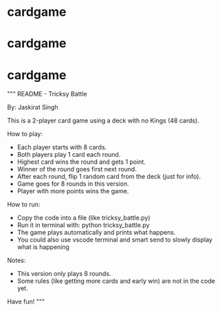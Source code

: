 # cardgame
# cardgame
# cardgame


"""
README - Tricksy Battle

By: Jaskirat Singh

This is a 2-player card game using a deck with no Kings (48 cards).

How to play:
- Each player starts with 8 cards.
- Both players play 1 card each round.
- Highest card wins the round and gets 1 point.
- Winner of the round goes first next round.
- After each round, flip 1 random card from the deck (just for info).
- Game goes for 8 rounds in this version.
- Player with more points wins the game.

How to run:
- Copy the code into a file (like tricksy_battle.py)
- Run it in terminal with: python tricksy_battle.py
- The game plays automatically and prints what happens.
- You could also use vscode terminal and smart send to slowly display what is happening

Notes:
- This version only plays 8 rounds.
- Some rules (like getting more cards and early win) are not in the code yet.

Have fun!
"""